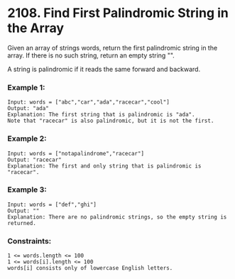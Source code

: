 # 2108. Find First Palindromic String in the Array

Given an array of strings words, return the first palindromic string in the array. If there is no such string, return an empty string "".

A string is palindromic if it reads the same forward and backward.

 

### Example 1:
```
Input: words = ["abc","car","ada","racecar","cool"]
Output: "ada"
Explanation: The first string that is palindromic is "ada".
Note that "racecar" is also palindromic, but it is not the first.
```
### Example 2:
```
Input: words = ["notapalindrome","racecar"]
Output: "racecar"
Explanation: The first and only string that is palindromic is "racecar".
```
### Example 3:
```
Input: words = ["def","ghi"]
Output: ""
Explanation: There are no palindromic strings, so the empty string is returned.
```

### Constraints:
```
1 <= words.length <= 100
1 <= words[i].length <= 100
words[i] consists only of lowercase English letters.
```
